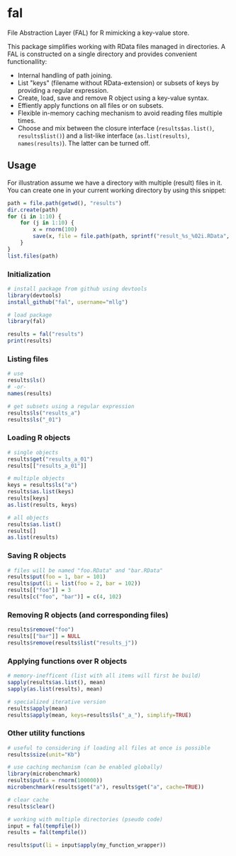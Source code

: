 # fal

File Abstraction Layer (FAL) for R mimicking a key-value store.

This package simplifies working with RData files managed in directories.
A FAL is constructed on a single directory and provides convenient functionallity:
 
* Internal handling of path joining.
* List "keys" (filename without RData-extension) or subsets of keys by providing a regular expression.
* Create, load, save and remove R object using a key-value syntax.
* Effiently apply functions on all files or on subsets.
* Flexible in-memory caching mechanism to avoid reading files multiple times.
* Choose and mix between the closure interface (`results$as.list()`, `results$list()`) and a list-like interface (`as.list(results)`, `names(results)`).
  The latter can be turned off.


## Usage

For illustration assume we have a directory with multiple (result) files in it. You can create one in your current working directory by using this snippet:

```r
path = file.path(getwd(), "results")
dir.create(path)
for (i in 1:10) {
    for (j in 1:10) {
        x = rnorm(100) 
        save(x, file = file.path(path, sprintf("result_%s_%02i.RData", letters[i], j)))
    }
}
list.files(path)
```

### Initialization

```r
# install package from github using devtools
library(devtools)
install_github("fal", username="mllg")

# load package
library(fal)

results = fal("results")
print(results)
```

### Listing files

```r
# use
results$ls()
# -or-
names(results)

# get subsets using a regular expression
results$ls("results_a")
results$ls("_01")
```

### Loading R objects

```r
# single objects
results$get("results_a_01")
results[["results_a_01"]]

# multiple objects
keys = results$ls("a") 
results$as.list(keys)
results[keys]
as.list(results, keys)

# all objects
results$as.list()
results[]
as.list(results)
```

### Saving R objects

```r
# files will be named "foo.RData" and "bar.RData"
results$put(foo = 1, bar = 101)
results$put(li = list(foo = 2, bar = 102))
results[["foo"]] = 3
results[c("foo", "bar")] = c(4, 102)
```

### Removing R objects (and corresponding files)

```r
results$remove("foo")
results[["bar"]] = NULL
results$remove(results$list("results_j"))
```

### Applying functions over R objects

```r
# memory-inefficent (list with all items will first be build)
sapply(results$as.list(), mean)
sapply(as.list(results), mean)

# specialized iterative version
results$apply(mean)
results$apply(mean, keys=results$ls("_a_"), simplify=TRUE)
```

### Other utility functions

```r
# useful to considering if loading all files at once is possible
results$size(unit="Kb")

# use caching mechanism (can be enabled globally)
library(microbenchmark)
results$put(a = rnorm(100000))
microbenchmark(results$get("a"), results$get("a", cache=TRUE))

# clear cache
results$clear()

# working with multiple directories (pseudo code)
input = fal(tempfile())
results = fal(tempfile())

results$put(li = input$apply(my_function_wrapper))
```
